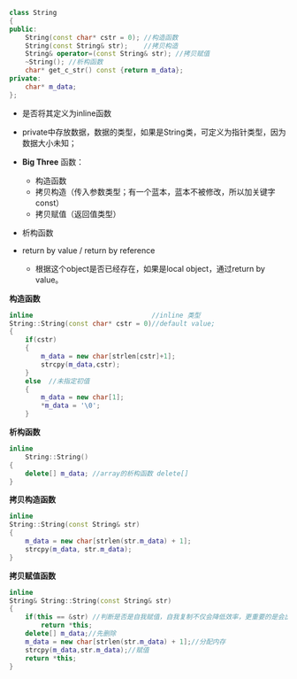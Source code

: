 ```c++
class String
{
public:
    String(const char* cstr = 0); //构造函数
    String(const String& str);    //拷贝构造
    String& operator=(const String& str); //拷贝赋值
    ~String(); //析构函数
    char* get_c_str() const {return m_data};
private:
    char* m_data;
};
```

- 是否将其定义为inline函数
- private中存放数据，数据的类型，如果是String类，可定义为指针类型，因为数据大小未知；
- **Big Three** 函数：
  - 构造函数
  - 拷贝构造（传入参数类型；有一个蓝本，蓝本不被修改，所以加关键字const）
  - 拷贝赋值（返回值类型）
- 析构函数

- return by value  / return by reference 
  - 根据这个object是否已经存在，如果是local object，通过return by value。

**构造函数**

```c++
inline               				//inline 类型
String::String(const char* cstr = 0)//default value;
{
    if(cstr)
    {
        m_data = new char[strlen[cstr]+1];
        strcpy(m_data,cstr);
    }
    else  //未指定初值
    {
        m_data = new char[1];
        *m_data = '\0';
    }
```

**析构函数**

```c++
inline
    String::String()
{
    delete[] m_data; //array的析构函数 delete[]
}
```

**拷贝构造函数**

```c++
inline
String::String(const String& str)
{
    m_data = new char[strlen(str.m_data) + 1];
    strcpy(m_data, str.m_data);
}
```

**拷贝赋值函数**

```c++
inline
String& String::String(const String& str)
{
    if(this == &str) //判断是否是自我赋值，自我复制不仅会降低效率，更重要的是会出错！
        return *this;
    delete[] m_data;//先删除
    m_data = new char[strlen(str.m_data) + 1];//分配内存
    strcpy(m_data,str.m_data);//赋值
    return *this;
}
```

